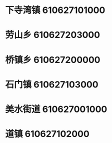 # 下寺湾镇 610627101000
# 劳山乡 610627203000
# 桥镇乡 610627200000
# 石门镇 610627103000
# 美水街道 610627001000
# 道镇 610627102000
